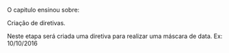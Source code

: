 O capitulo ensinou sobre:

Criação de diretivas.

Neste etapa será criada uma diretiva para realizar uma máscara de data.
Ex: 10/10/2016
